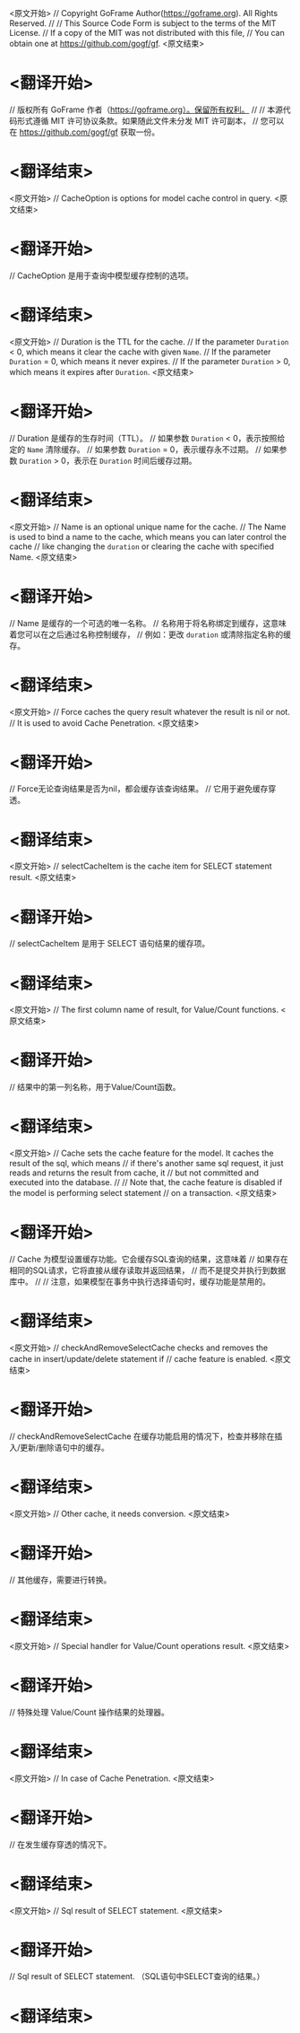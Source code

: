 
<原文开始>
// Copyright GoFrame Author(https://goframe.org). All Rights Reserved.
//
// This Source Code Form is subject to the terms of the MIT License.
// If a copy of the MIT was not distributed with this file,
// You can obtain one at https://github.com/gogf/gf.
<原文结束>

# <翻译开始>
// 版权所有 GoFrame 作者（https://goframe.org）。保留所有权利。
//
// 本源代码形式遵循 MIT 许可协议条款。如果随此文件未分发 MIT 许可副本，
// 您可以在 https://github.com/gogf/gf 获取一份。
# <翻译结束>


<原文开始>
// CacheOption is options for model cache control in query.
<原文结束>

# <翻译开始>
// CacheOption 是用于查询中模型缓存控制的选项。
# <翻译结束>


<原文开始>
	// Duration is the TTL for the cache.
	// If the parameter `Duration` < 0, which means it clear the cache with given `Name`.
	// If the parameter `Duration` = 0, which means it never expires.
	// If the parameter `Duration` > 0, which means it expires after `Duration`.
<原文结束>

# <翻译开始>
// Duration 是缓存的生存时间（TTL）。
// 如果参数 `Duration` < 0，表示按照给定的 `Name` 清除缓存。
// 如果参数 `Duration` = 0，表示缓存永不过期。
// 如果参数 `Duration` > 0，表示在 `Duration` 时间后缓存过期。
# <翻译结束>


<原文开始>
	// Name is an optional unique name for the cache.
	// The Name is used to bind a name to the cache, which means you can later control the cache
	// like changing the `duration` or clearing the cache with specified Name.
<原文结束>

# <翻译开始>
// Name 是缓存的一个可选的唯一名称。
// 名称用于将名称绑定到缓存，这意味着您可以在之后通过名称控制缓存，
// 例如：更改 `duration` 或清除指定名称的缓存。
# <翻译结束>


<原文开始>
	// Force caches the query result whatever the result is nil or not.
	// It is used to avoid Cache Penetration.
<原文结束>

# <翻译开始>
// Force无论查询结果是否为nil，都会缓存该查询结果。
// 它用于避免缓存穿透。
# <翻译结束>


<原文开始>
// selectCacheItem is the cache item for SELECT statement result.
<原文结束>

# <翻译开始>
// selectCacheItem 是用于 SELECT 语句结果的缓存项。
# <翻译结束>







<原文开始>
// The first column name of result, for Value/Count functions.
<原文结束>

# <翻译开始>
// 结果中的第一列名称，用于Value/Count函数。
# <翻译结束>


<原文开始>
// Cache sets the cache feature for the model. It caches the result of the sql, which means
// if there's another same sql request, it just reads and returns the result from cache, it
// but not committed and executed into the database.
//
// Note that, the cache feature is disabled if the model is performing select statement
// on a transaction.
<原文结束>

# <翻译开始>
// Cache 为模型设置缓存功能。它会缓存SQL查询的结果，这意味着
// 如果存在相同的SQL请求，它将直接从缓存读取并返回结果，
// 而不是提交并执行到数据库中。
//
// 注意，如果模型在事务中执行选择语句时，缓存功能是禁用的。
# <翻译结束>


<原文开始>
// checkAndRemoveSelectCache checks and removes the cache in insert/update/delete statement if
// cache feature is enabled.
<原文结束>

# <翻译开始>
// checkAndRemoveSelectCache 在缓存功能启用的情况下，检查并移除在插入/更新/删除语句中的缓存。
# <翻译结束>







<原文开始>
// Other cache, it needs conversion.
<原文结束>

# <翻译开始>
// 其他缓存，需要进行转换。
# <翻译结束>


<原文开始>
// Special handler for Value/Count operations result.
<原文结束>

# <翻译开始>
// 特殊处理 Value/Count 操作结果的处理器。
# <翻译结束>


<原文开始>
// In case of Cache Penetration.
<原文结束>

# <翻译开始>
// 在发生缓存穿透的情况下。
# <翻译结束>


<原文开始>
// Sql result of SELECT statement.
<原文结束>

# <翻译开始>
// Sql result of SELECT statement. （SQL语句中SELECT查询的结果。）
# <翻译结束>

